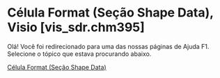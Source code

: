 
# Célula Format (Seção Shape Data), Visio [vis_sdr.chm395]

Olá! Você foi redirecionado para uma das nossas páginas de Ajuda F1. Selecione o tópico que estava procurando abaixo.

[Célula Format (Seção Shape Data)](http://msdn.microsoft.com/library/c36fc895-5577-59f6-0ff5-5892ca81a58f%28Office.15%29.aspx)

